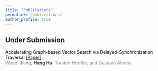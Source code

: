 ```yaml
---
title: "Publications"
permalink: /publications/
author_profile: true
---
```

## Under Submission


<span style="color:black">Accelerating Graph-based Vector Search via Delayed-Synchronization Traversal</span> [[Paper]](https://arxiv.org/abs/2406.12385)<br>
<span style="color:grey">Wenqi Jiang, <span style="color:rgb(50,50,50)"><b>Hang Hu</b></span>, Torsten Hoefler, and Gustavo Alonso</span><br>
